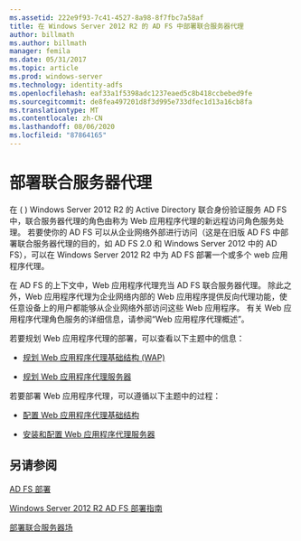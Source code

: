 ```yaml
---
ms.assetid: 222e9f93-7c41-4527-8a98-8f7fbc7a58af
title: 在 Windows Server 2012 R2 的 AD FS 中部署联合服务器代理
author: billmath
ms.author: billmath
manager: femila
ms.date: 05/31/2017
ms.topic: article
ms.prod: windows-server
ms.technology: identity-adfs
ms.openlocfilehash: eaf33a1f5398adc1237eaed5c8b418ccbebed9fe
ms.sourcegitcommit: de8fea497201d8f3d995e733dfec1d13a16cb8fa
ms.translationtype: MT
ms.contentlocale: zh-CN
ms.lasthandoff: 08/06/2020
ms.locfileid: "87864165"
---
```

# <a name="deploying-federation-server-proxies"></a>部署联合服务器代理

在 \( \) Windows Server 2012 R2 的 Active Directory 联合身份验证服务 AD FS 中，联合服务器代理的角色由称为 Web 应用程序代理的新远程访问角色服务处理。 若要使你的 AD FS 可以从企业网络外部进行访问（这是在旧版 AD FS 中部署联合服务器代理的目的，如 AD FS 2.0 和 Windows Server 2012 中的 AD FS），可以在 Windows Server 2012 R2 中为 AD FS 部署一个或多个 web 应用程序代理。  
  
在 AD FS 的上下文中，Web 应用程序代理充当 AD FS 联合服务器代理。 除此之外，Web 应用程序代理为企业网络内部的 Web 应用程序提供反向代理功能，使任意设备上的用户都能够从企业网络外部访问这些 Web 应用程序。 有关 Web 应用程序代理角色服务的详细信息，请参阅“Web 应用程序代理概述”。  
  
若要规划 Web 应用程序代理的部署，可以查看以下主题中的信息：  
  
-   [规划 Web 应用程序代理基础结构 (WAP) ](/previous-versions/orphan-topics/ws.11/dn383648(v=ws.11))  
  
-   [规划 Web 应用程序代理服务器](/previous-versions/orphan-topics/ws.11/dn383647(v=ws.11))  
  
若要部署 Web 应用程序代理，可以遵循以下主题中的过程：  
  
-   [配置 Web 应用程序代理基础结构](/previous-versions/windows/it-pro/windows-server-2012-R2-and-2012/dn383644(v=ws.11))  
  
-   [安装和配置 Web 应用程序代理服务器](/previous-versions/windows/it-pro/windows-server-2012-R2-and-2012/dn383662(v=ws.11))  
  
 
## <a name="see-also"></a>另请参阅 

[AD FS 部署](../../ad-fs/AD-FS-Deployment.md)  

[Windows Server 2012 R2 AD FS 部署指南](../../ad-fs/deployment/Windows-Server-2012-R2-AD-FS-Deployment-Guide.md)  
 
[部署联合服务器场](../../ad-fs/deployment/Deploying-a-Federation-Server-Farm.md)  
  
